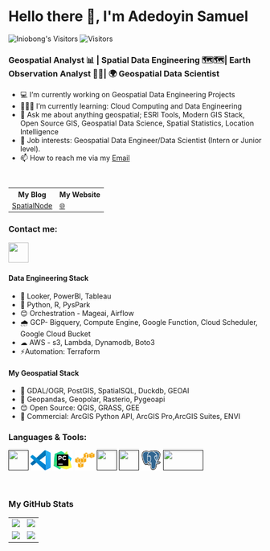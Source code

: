 # Hello there 👋, I'm Adedoyin Samuel
![Iniobong's Visitors](https://komarev.com/ghpvc/?username=sammyis&color=green)
<img src="https://visitor-badge.laobi.icu/badge?page_id=sammygis" alt="Visitors"/>

### Geospatial Analyst 📊 | Spatial Data Engineering 🗺🗺| Earth Observation Analyst 🌱🌴| 🌍 Geospatial Data Scientist

* 💻 I’m currently working on Geospatial Data Engineering Projects
* 👨🏻‍🏫 I’m currently learning: Cloud Computing and Data Engineering
*  💬 Ask me about anything geospatial; ESRI Tools, Modern GIS Stack, Open Source GIS, Geospatial Data Science, Spatial Statistics, Location Intelligence
*  💼 Job interests: Geospatial Data Engineer/Data Scientist (Intern or Junior level).
*  📫 How to reach me via my [Email](adeedoyinsamuel25@gmail.com)

<br>


<table>
    <tr>
        <th>My Blog</th>
        <th>My Website</th>
    </tr>
    <tr>
        <td>
            <a href="https://spatialnode.net/sammygis"<img src=""/>SpatialNode</a>
        </td>
        <td>
            <a href="https://sammygis.github.io/">🌐</a>
        </td> 
    </tr>
</table>

### Contact me:

<a href="linkedin.com/in/adedoyin-samuel-ajeyomi"><img src="https://www.vectorlogo.zone/logos/linkedin/linkedin-icon.svg" width="40" height="40"/></a>

#### Data Engineering Stack
- 🔭 Looker, PowerBI, Tableau
- 🌱 Python, R, PysPark
- 😊 Orchestration - Mageai, Airflow
- 🌧 GCP- Bigquery, Compute Engine, Google Function, Cloud Scheduler, Google Cloud Bucket
- ☁ AWS - s3, Lambda, Dynamodb, Boto3
- ⚡Automation: Terraform


#### My Geospatial Stack
- 🔭 GDAL/OGR, PostGIS, SpatialSQL, Duckdb, GEOAI
- 🌱 Geopandas, Geopolar, Rasterio, Pygeoapi
- 😊 Open Source: QGIS, GRASS, GEE
- 🔭 Commercial: ArcGIS Python API, ArcGIS Pro,ArcGIS Suites, ENVI

### Languages & Tools:
<a href=""><img src=https://www.vectorlogo.zone/logos/python/python-ar21.svg width="40" height="40"/></a>
<a href=""><img src="https://github.com/devicons/devicon/blob/v2.13.0/icons/vscode/vscode-original.svg" width="40" height="40"/></a>
<a href=""><img src="https://github.com/devicons/devicon/blob/v2.13.0/icons/pycharm/pycharm-original.svg" width="40" height="40"/></a>
<a href=""><img src="https://github.com/devicons/devicon/blob/v2.13.0/icons/amazonwebservices/amazonwebservices-original.svg" width="40" height="40"/></a>
<a href=""><img src="https://www.vectorlogo.zone/logos/google_cloud/google_cloud-ar21.svg" width="40" height="40"/></a>
<a href=""><img src="https://www.vectorlogo.zone/logos/serverless/serverless-icon.svg" width="40" height="40"/></a>
<a href=""><img src="https://github.com/devicons/devicon/blob/v2.13.0/icons/postgresql/postgresql-original.svg" width="40" height="40"/></a>
<a href=""><img src="https://www.vectorlogo.zone/logos/google_bigquery/google_bigquery-ar21.svg" width="80" height="40"/></a> 

<br>

### My GitHub Stats

<table>
    <tr>
        <td>
            <img src="https://github-profile-trophy.vercel.app/?username=sammyGIS&row=3&column=4&no-bg=true"/>
        </td>
        <td>
            <img src="https://github-readme-streak-stats.herokuapp.com/?user=sammyGIS"/>
        </td> 
    </tr>
    <tr>
        <td>
            <img src="https://github-readme-stats.vercel.app/api?username=sammyGIS&count_private=true&show_icons=true&theme=tokyonight"/>
        </td>
        <td>
            <img src="https://github-readme-stats.vercel.app/api/top-langs/?username=sammygis&langs_count=8&layout=compact&hide_border=true"/>                                                                 
        </td>
    </tr>
</table>



